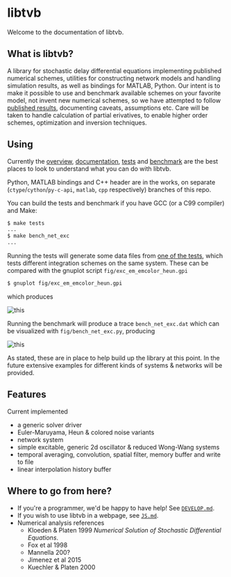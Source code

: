 # libtvb

Welcome to the documentation of libtvb.

## What is libtvb?

A library for stochastic delay differential equations implementing published
numerical schemes, utilities for constructing network models and handling
simulation results, as well as bindings for MATLAB, Python.  Our intent is
to make it possible to use and benchmark available schemes on your favorite
model, not invent new numerical schemes, so we have attempted to follow
[published results](#references), documenting caveats, assumptions etc. Care will be taken to
handle calculation of partial erivatives, to enable higher order schemes,
optimization and inversion techniques.

## Using

Currently the [overview](https://github.com/maedoc/libtvb/wiki/High-level-overview),
[documentation](https://maedoc.github.io/libtvb),
[tests](tests) and [benchmark](bench/bench_net_exc.c) are the best places 
to look to understand what you can do with libtvb.

Python, MATLAB bindings and C++ header are in the works, on separate 
(`ctype`/`cython`/`py-c-api`, `matlab`, `cpp` respectively) branches of
this repo.

You can build the tests and benchmark if you have GCC (or a C99 compiler) and Make:

```bash
$ make tests
...
$ make bench_net_exc 
...
```

Running the tests will generate some data files from [one of the tests](test/test_exc.c), which
tests different integration schemes on the same system. These can be compared with
the gnuplot script `fig/exc_em_emcolor_heun.gpi`

```bash
$ gnuplot fig/exc_em_emcolor_heun.gpi
```

which produces 

![this](exc_em_emcolor_heun.png)

Running the benchmark will produce a trace `bench_net_exc.dat` which can be visualized
with `fig/bench_net_exc.py`, producing

![this](bench_net_exc.png)

As stated, these are in place to help build up the library at this point. In the
future extensive examples for different kinds of systems & networks will be provided.

## Features

Current implemented

- a generic solver driver
- Euler-Maruyama, Heun & colored noise variants
- network system
- simple excitable, generic 2d oscillator & reduced Wong-Wang systems
- temporal averaging, convolution, spatial filter, memory buffer and write to file
- linear interpolation history buffer

## Where to go from here?

- If you're a programmer, we'd be happy to have help! See [`DEVELOP.md`](DEVELOP.md).
- If you wish to use libtvb in a webpage, see [`JS.md`](JS.md).
- Numerical analysis references
  - Kloeden & Platen 1999 *Numerical Solution of Stochastic Differential Equations*.
  - Fox et al 1998
  - Mannella 200?
  - Jimenez et al 2015
  - Kuechler & Platen 2000
